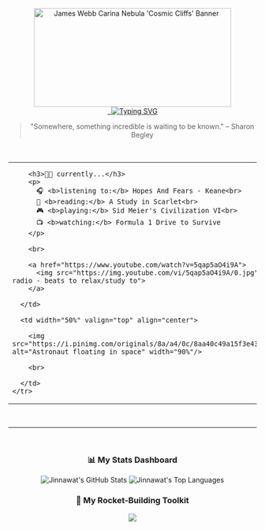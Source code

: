 <div align="center">
  
  <img src="https://live.staticflickr.com/65535/52259221868_53dae692b6_h.jpg" alt="James Webb Carina Nebula 'Cosmic Cliffs' Banner" height="200px" width="400px"/>
  
  <br>
  
  <a href="https://github.com/JinnawatJid">
   <img src="https://readme-typing-svg.demolab.com?font=Fira+Code&weight=800&size=30&pause=1000&color=36BCF7&center=true&vCenter=true&width=435&lines=Hi!%2C+I'm+Jinnawat!+%F0%9F%91%8B;Full-Stack+Developer;based+in+Thailand!;Welcome+to+my+Code-Space!+%F0%9F%9A%80" alt="Typing SVG" />
  </a>
  
  <blockquote>"Somewhere, something incredible is waiting to be known." – Sharon Begley</blockquote>

  <br>
  
  <table width="100%">
    <tr>
      <td width="50%" valign="top">
        
        <h3>👨‍🚀 currently...</h3>
        <p>
          🎧 <b>listening to:</b> Hopes And Fears - Keane<br>
          📖 <b>reading:</b> A Study in Scarlet<br>
          🎮 <b>playing:</b> Sid Meier's Civilization VI<br>
          📺 <b>watching:</b> Formula 1 Drive to Survive
        </p>
        
        <br>
        
        <a href="https://www.youtube.com/watch?v=5qap5aO4i9A">
          <img src="https://img.youtube.com/vi/5qap5aO4i9A/0.jpg" alt="lofi hip hop radio - beats to relax/study to">
        </a>
        
      </td>
      
      <td width="50%" valign="top" align="center">
        
        <img src="https://i.pinimg.com/originals/8a/a4/0c/8aa40c49a15f3e4381503b417b63f684.gif" alt="Astronaut floating in space" width="90%"/>
        
        <br>
        
      </td>
    </tr>
  </table>

  <br>
  
  ---
  
  <br>
  
  <h3>📊 My Stats Dashboard</h3>
  <p>
    <img src="https://github-readme-stats.vercel.app/api?username=JinnawatJid&show_icons=true&theme=radical" alt="Jinnawat's GitHub Stats" />
    <img src="https://github-readme-stats.vercel.app/api/top-langs/?username=JinnawatJid&layout=compact&theme=tokyonight" alt="Jinnawat's Top Languages" />
  </p>

  <h3>🚀 My Rocket-Building Toolkit</h3>
  <p>
    <img src="https://skillicons.dev/icons?i=vue,vite,pinia,tailwind,express,nodejs,figma,firebase" />
  </p>

</div>
